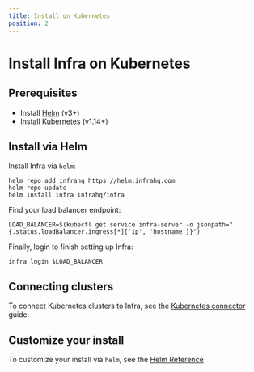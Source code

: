 ```yaml
---
title: Install on Kubernetes
position: 2
---
```


# Install Infra on Kubernetes

## Prerequisites

* Install [Helm](https://helm.sh/) (v3+)
* Install [Kubernetes](https://kubernetes.io/) (v1.14+)

## Install via Helm

Install Infra via `helm`:

```
helm repo add infrahq https://helm.infrahq.com
helm repo update
helm install infra infrahq/infra
```

Find your load balancer endpoint:

```
LOAD_BALANCER=$(kubectl get service infra-server -o jsonpath="{.status.loadBalancer.ingress[*]['ip', 'hostname']}")
```

Finally, login to finish setting up Infra:

```
infra login $LOAD_BALANCER
```

## Connecting clusters

To connect Kubernetes clusters to Infra, see the [Kubernetes connector](../connectors/kubernetes.md) guide.

## Customize your install

To customize your install via `helm`, see the [Helm Reference](../reference/helm-reference.md)
